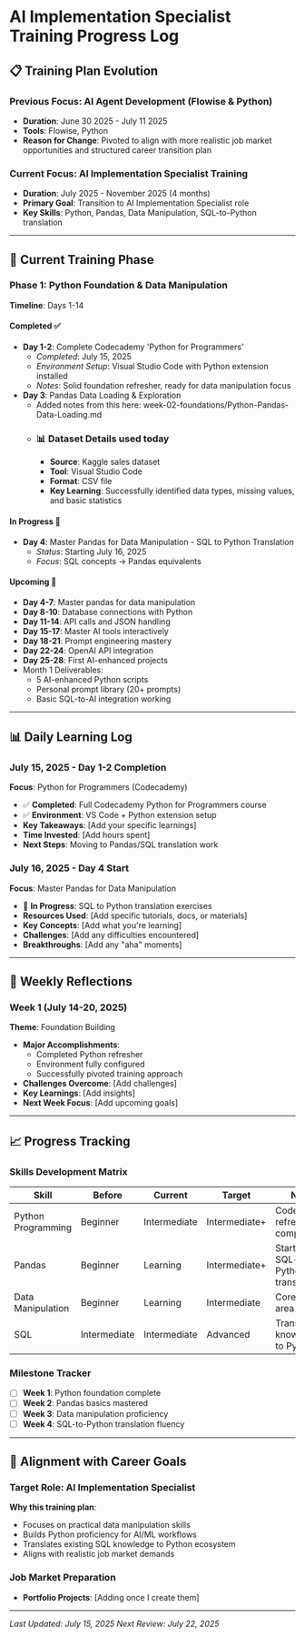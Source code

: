 # AI Implementation Specialist Training Progress Log

## 📋 Training Plan Evolution

### Previous Focus: AI Agent Development (Flowise & Python)
- **Duration**: June 30 2025 - July 11 2025
- **Tools**: Flowise, Python
- **Reason for Change**: Pivoted to align with more realistic job market opportunities and structured career transition plan

### Current Focus: AI Implementation Specialist Training
- **Duration**: July 2025 - November 2025 (4 months)
- **Primary Goal**: Transition to AI Implementation Specialist role
- **Key Skills**: Python, Pandas, Data Manipulation, SQL-to-Python translation

---

## 🎯 Current Training Phase

### Phase 1: Python Foundation & Data Manipulation
**Timeline**: Days 1-14

#### Completed ✅
- **Day 1-2**: Complete Codecademy 'Python for Programmers' 
  - *Completed*: July 15, 2025
  - *Environment Setup*: Visual Studio Code with Python extension installed
  - *Notes*: Solid foundation refresher, ready for data manipulation focus
- **Day 3**: Pandas Data Loading & Exploration
  - Added notes from this here: week-02-foundations/Python-Pandas-Data-Loading.md
  - ### 📊 Dataset Details used today
    - **Source**: Kaggle sales dataset
    - **Tool**: Visual Studio Code
    - **Format**: CSV file
    - **Key Learning**: Successfully identified data types, missing values, and basic statistics

#### In Progress 🔄
- **Day 4**: Master Pandas for Data Manipulation - SQL to Python Translation
  - *Status*: Starting July 16, 2025
  - *Focus*: SQL concepts → Pandas equivalents

#### Upcoming 📅
- **Day 4-7**: Master pandas for data manipulation
- **Day 8-10**: Database connections with Python
- **Day 11-14**: API calls and JSON handling
- **Day 15-17**: Master AI tools interactively
- **Day 18-21**: Prompt engineering mastery
- **Day 22-24**: OpenAI API integration
- **Day 25-28**: First AI-enhanced projects
 - Month 1 Deliverables:
    - 5 AI-enhanced Python scripts
    - Personal prompt library (20+ prompts)
    - Basic SQL-to-AI integration working

---

## 📊 Daily Learning Log

### July 15, 2025 - Day 1-2 Completion
**Focus**: Python for Programmers (Codecademy)
- ✅ **Completed**: Full Codecademy Python for Programmers course
- ✅ **Environment**: VS Code + Python extension setup
- **Key Takeaways**: [Add your specific learnings]
- **Time Invested**: [Add hours spent]
- **Next Steps**: Moving to Pandas/SQL translation work

### July 16, 2025 - Day 4 Start
**Focus**: Master Pandas for Data Manipulation
- 🔄 **In Progress**: SQL to Python translation exercises
- **Resources Used**: [Add specific tutorials, docs, or materials]
- **Key Concepts**: [Add what you're learning]
- **Challenges**: [Add any difficulties encountered]
- **Breakthroughs**: [Add any "aha" moments]

---

## 🔄 Weekly Reflections

### Week 1 (July 14-20, 2025)
**Theme**: Foundation Building
- **Major Accomplishments**: 
  - Completed Python refresher
  - Environment fully configured
  - Successfully pivoted training approach
- **Challenges Overcome**: [Add challenges]
- **Key Learnings**: [Add insights]
- **Next Week Focus**: [Add upcoming goals]

---

## 📈 Progress Tracking

### Skills Development Matrix
| Skill | Before | Current | Target | Notes |
|-------|--------|---------|--------|-------|
| Python Programming | Beginner | Intermediate | Intermediate+ | Codecademy refresher completed |
| Pandas | Beginner | Learning | Intermediate+ | Starting SQL-to-Python translation |
| Data Manipulation | Beginner | Learning | Intermediate | Core focus area |
| SQL | Intermediate | Intermediate | Advanced | Translating knowledge to Python |

### Milestone Tracker
- [ ] **Week 1**: Python foundation complete
- [ ] **Week 2**: Pandas basics mastered
- [ ] **Week 3**: Data manipulation proficiency
- [ ] **Week 4**: SQL-to-Python translation fluency

---

## 🎯 Alignment with Career Goals

### Target Role: AI Implementation Specialist
**Why this training plan**: 
- Focuses on practical data manipulation skills
- Builds Python proficiency for AI/ML workflows
- Translates existing SQL knowledge to Python ecosystem
- Aligns with realistic job market demands

### Job Market Preparation
- **Portfolio Projects**: [Adding once I create them]

---

*Last Updated: July 15, 2025*
*Next Review: July 22, 2025*
